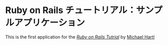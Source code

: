 # Ruby on Rails チュートリアル：サンプルアプリケーション

This is the first application for the
[*Ruby on Rails Tutrial*](http://railstutorial.jp/)
by [Michael Hartl](http://michaelhartl.com)

